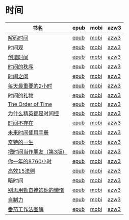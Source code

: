 # 时间

| 书名 | epub | mobi | azw3 |
| --- | --- | --- | --- |
| [解码时间](http://ct.dalanmei.com/f/31084289-572088114-97cd7f) | [epub](http://ct.dalanmei.com/f/31084289-572088114-97cd7f) | [mobi](http://ct.dalanmei.com/f/31084289-571728507-f7e2bf) | [azw3](http://ct.dalanmei.com/f/31084289-572112786-4edec4) |
| [时间观](http://ct.dalanmei.com/f/31084289-572116067-6f6320) | [epub](http://ct.dalanmei.com/f/31084289-572116067-6f6320) | [mobi](http://ct.dalanmei.com/f/31084289-571679837-c9cd5c) | [azw3](http://ct.dalanmei.com/f/31084289-572156228-92157c) |
| [创造时间](http://ct.dalanmei.com/f/31084289-571831711-7dc803) | [epub](http://ct.dalanmei.com/f/31084289-571831711-7dc803) | [mobi](http://ct.dalanmei.com/f/31084289-571549489-ea19f4) | [azw3](http://ct.dalanmei.com/f/31084289-572200247-7e4af4) |
| [时间的秩序](http://ct.dalanmei.com/f/31084289-571732717-bef73d) | [epub](http://ct.dalanmei.com/f/31084289-571732717-bef73d) | [mobi](http://ct.dalanmei.com/f/31084289-571616270-adbcf8) | [azw3](http://ct.dalanmei.com/f/31084289-571912598-7273c4) |
| [时间之问](http://ct.dalanmei.com/f/31084289-571772655-9cbc80) | [epub](http://ct.dalanmei.com/f/31084289-571772655-9cbc80) | [mobi](http://ct.dalanmei.com/f/31084289-571599664-2affe2) | [azw3](http://ct.dalanmei.com/f/31084289-571917991-806748) |
| [每天最重要的2小时](http://ct.dalanmei.com/f/31084289-571778126-c687c7) | [epub](http://ct.dalanmei.com/f/31084289-571778126-c687c7) | [mobi](http://ct.dalanmei.com/f/31084289-571517433-61a470) | [azw3](http://ct.dalanmei.com/f/31084289-571923325-a72754) |
| [时间的礼物](http://ct.dalanmei.com/f/31084289-572120975-c68ba1) | [epub](http://ct.dalanmei.com/f/31084289-572120975-c68ba1) | [mobi](http://ct.dalanmei.com/f/31084289-571596401-997b9c) | [azw3](http://ct.dalanmei.com/f/31084289-571977617-4a165f) |
| [The Order of Time](http://ct.dalanmei.com/f/31084289-571820302-af2c5e) | [epub](http://ct.dalanmei.com/f/31084289-571820302-af2c5e) | [mobi](http://ct.dalanmei.com/f/31084289-571548744-407200) | [azw3](http://ct.dalanmei.com/f/31084289-572061626-8e51d4) |
| [为什么精英都是时间控](http://ct.dalanmei.com/f/31084289-571880268-de900d) | [epub](http://ct.dalanmei.com/f/31084289-571880268-de900d) | [mobi](http://ct.dalanmei.com/f/31084289-571552077-495b8e) | [azw3](http://ct.dalanmei.com/f/31084289-572069245-b336d5) |
| [时间不存在](http://ct.dalanmei.com/f/31084289-571883679-424f26) | [epub](http://ct.dalanmei.com/f/31084289-571883679-424f26) | [mobi](http://ct.dalanmei.com/f/31084289-571553085-f174f9) | [azw3](http://ct.dalanmei.com/f/31084289-572069607-057c4e) |
| [未来时间使用手册](http://ct.dalanmei.com/f/31084289-571920017-9021bf) | [epub](http://ct.dalanmei.com/f/31084289-571920017-9021bf) | [mobi](http://ct.dalanmei.com/f/31084289-571559118-b57123) | [azw3](http://ct.dalanmei.com/f/31084289-572076543-f2c06b) |
| [奇特的一生](http://ct.dalanmei.com/f/31084289-571732336-81fda1) | [epub](http://ct.dalanmei.com/f/31084289-571732336-81fda1) | [mobi](http://ct.dalanmei.com/f/31084289-571586954-dd1c27) | [azw3](http://ct.dalanmei.com/f/31084289-571843811-aa46cf) |
| [把时间当作朋友（第3版）](http://ct.dalanmei.com/f/31084289-571736334-fe6ec5) | [epub](http://ct.dalanmei.com/f/31084289-571736334-fe6ec5) | [mobi](http://ct.dalanmei.com/f/31084289-571582816-4ddc45) | [azw3](http://ct.dalanmei.com/f/31084289-571856440-543636) |
| [你一年的8760小时](http://ct.dalanmei.com/f/31084289-571737813-854955) | [epub](http://ct.dalanmei.com/f/31084289-571737813-854955) | [mobi](http://ct.dalanmei.com/f/31084289-571588694-277e49) | [azw3](http://ct.dalanmei.com/f/31084289-571867885-825dcd) |
| [高效15法则](http://ct.dalanmei.com/f/31084289-571773826-7537a8) | [epub](http://ct.dalanmei.com/f/31084289-571773826-7537a8) | [mobi](http://ct.dalanmei.com/f/31084289-571495927-c71315) | [azw3](http://ct.dalanmei.com/f/31084289-571870733-73cece) |
| [暗时间](http://ct.dalanmei.com/f/31084289-571778164-5e2d81) | [epub](http://ct.dalanmei.com/f/31084289-571778164-5e2d81) | [mobi](http://ct.dalanmei.com/f/31084289-571517480-5701ef) | [azw3](http://ct.dalanmei.com/f/31084289-571877061-bcb865) |
| [别再用勤奋掩饰你的懒惰](http://ct.dalanmei.com/f/31084289-571778190-672138) | [epub](http://ct.dalanmei.com/f/31084289-571778190-672138) | [mobi](http://ct.dalanmei.com/f/31084289-571517515-aa4510) | [azw3](http://ct.dalanmei.com/f/31084289-571877105-4c37cf) |
| [自制力](http://ct.dalanmei.com/f/31084289-571781209-b08f6c) | [epub](http://ct.dalanmei.com/f/31084289-571781209-b08f6c) | [mobi](http://ct.dalanmei.com/f/31084289-571526397-1e5a16) | [azw3](http://ct.dalanmei.com/f/31084289-571881169-fd74ef) |
| [番茄工作法图解](http://ct.dalanmei.com/f/31084289-571792265-cc9528) | [epub](http://ct.dalanmei.com/f/31084289-571792265-cc9528) | [mobi](http://ct.dalanmei.com/f/31084289-571458818-0d3f14) | [azw3](http://ct.dalanmei.com/f/31084289-571903495-dca93f) |
